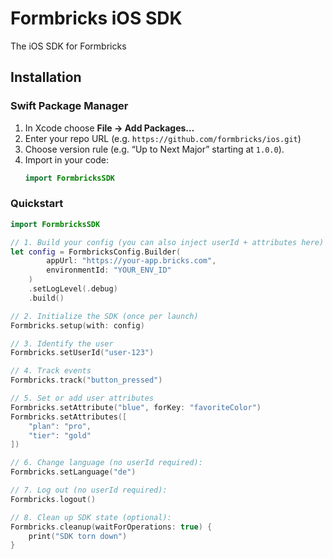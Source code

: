 # Formbricks iOS SDK

The iOS SDK for Formbricks

## Installation

### Swift Package Manager

1. In Xcode choose **File → Add Packages…**
2. Enter your repo URL (e.g. `https://github.com/formbricks/ios.git`)
3. Choose version rule (e.g. “Up to Next Major” starting at `1.0.0`).
4. Import in your code:
   ```swift
   import FormbricksSDK
   ```

### Quickstart

```swift
import FormbricksSDK

// 1. Build your config (you can also inject userId + attributes here)
let config = FormbricksConfig.Builder(
        appUrl: "https://your‑app.bricks.com",
        environmentId: "YOUR_ENV_ID"
    )
    .setLogLevel(.debug)
    .build()

// 2. Initialize the SDK (once per launch)
Formbricks.setup(with: config)

// 3. Identify the user
Formbricks.setUserId("user‑123")

// 4. Track events
Formbricks.track("button_pressed")

// 5. Set or add user attributes
Formbricks.setAttribute("blue", forKey: "favoriteColor")
Formbricks.setAttributes([
    "plan": "pro",
    "tier": "gold"
])

// 6. Change language (no userId required):
Formbricks.setLanguage("de")

// 7. Log out (no userId required):
Formbricks.logout()

// 8. Clean up SDK state (optional):
Formbricks.cleanup(waitForOperations: true) {
    print("SDK torn down")
}
```
